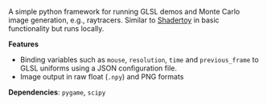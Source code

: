 A simple python framework for running GLSL demos and Monte Carlo image generation,
e.g., raytracers. Similar to [Shadertoy](https://www.shadertoy.com/) in basic
functionality but runs locally.

**Features**

 * Binding variables such as `mouse`, `resolution`, `time` and `previous_frame`
   to GLSL uniforms using a JSON configuration file.
 * Image output in raw float (`.npy`) and PNG formats

 **Dependencies**: `pygame`, `scipy`
